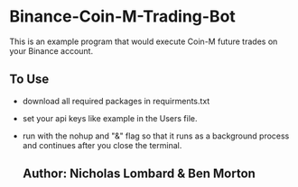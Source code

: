 # Binance-Coin-M-Trading-Bot
This is an example program that would execute Coin-M future trades on your Binance account.

## To Use
- download all required packages in requirments.txt
- set your api keys like example in the Users file.
- run with the nohup and "&" flag so that it runs as a background process and continues after you close the terminal.


  ## Author: Nicholas Lombard & Ben Morton
